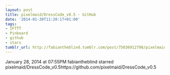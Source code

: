 ```yaml
---
layout: post
title: pixelmaid/DressCode_v0.5 · GitHub
date: '2014-01-30T11:20:17+01:00'
tags:
- IFTTT
- Pinboard
- github
- stars
tumblr_url: http://fabiantheblind.tumblr.com/post/75036912708/pixelmaid-dresscode-v0-5-github
---
```

January 28, 2014 at 07:55PM
fabiantheblind starred pixelmaid/DressCode_v0.5https://github.com/pixelmaid/DressCode_v0.5
